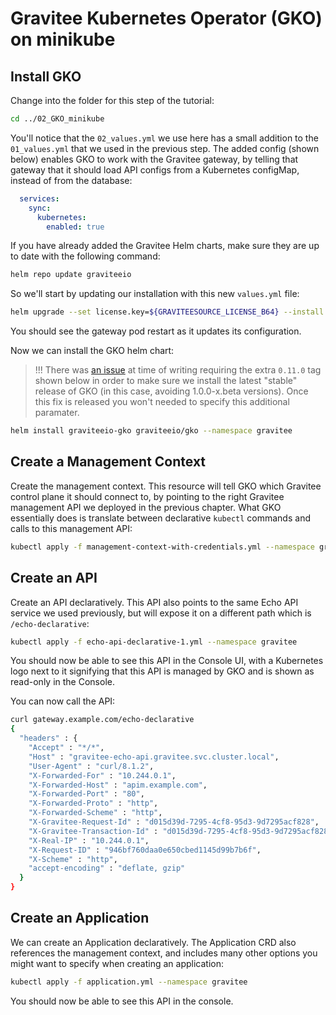 # Gravitee Kubernetes Operator (GKO) on minikube

## Install GKO

Change into the folder for this step of the tutorial:

```sh
cd ../02_GKO_minikube
```

You'll notice that the `02_values.yml` we use here has a small addition to the `01_values.yml` that we used in the previous step. The added config (shown below) enables GKO to work with the Gravitee gateway, by telling that gateway that it should load API configs from a Kubernetes configMap, instead of from the database:

```yaml
  services:
    sync:
      kubernetes:
        enabled: true
```

If you have already added the Gravitee Helm charts, make sure they are up to date with the following command:

```sh
helm repo update graviteeio
```

So we'll start by updating our installation with this new `values.yml` file:

```sh
helm upgrade --set license.key=${GRAVITEESOURCE_LICENSE_B64} --install gravitee-apim graviteeio/apim -f 02_values.yml --create-namespace --namespace gravitee
```

You should see the gateway pod restart as it updates its configuration.

Now we can install the GKO helm chart:

> !!! There was [an issue](https://gravitee.atlassian.net/browse/APIM-3747) at time of writing requiring the extra `0.11.0` tag shown below in order to make sure we install the latest "stable" release of GKO (in this case, avoiding 1.0.0-x.beta versions). Once this fix is released you won't needed to specify this additional paramater.

```sh
helm install graviteeio-gko graviteeio/gko --namespace gravitee
```

## Create a Management Context

Create the management context. This resource will tell GKO which Gravitee control plane it should connect to, by pointing to the right Gravitee management API we deployed in the previous chapter. What GKO essentially does is translate between declarative `kubectl` commands and calls to this management API:

```sh
kubectl apply -f management-context-with-credentials.yml --namespace gravitee
```

## Create an API

Create an API declaratively. This API also points to the same Echo API service we used previously, but will expose it on a different path which is `/echo-declarative`:

```sh
kubectl apply -f echo-api-declarative-1.yml --namespace gravitee
```

You should now be able to see this API in the Console UI, with a Kubernetes logo next to it signifying that this API is managed by GKO and is shown as read-only in the Console. 

You can now call the API:

```sh
curl gateway.example.com/echo-declarative
{
  "headers" : {
    "Accept" : "*/*",
    "Host" : "gravitee-echo-api.gravitee.svc.cluster.local",
    "User-Agent" : "curl/8.1.2",
    "X-Forwarded-For" : "10.244.0.1",
    "X-Forwarded-Host" : "apim.example.com",
    "X-Forwarded-Port" : "80",
    "X-Forwarded-Proto" : "http",
    "X-Forwarded-Scheme" : "http",
    "X-Gravitee-Request-Id" : "d015d39d-7295-4cf8-95d3-9d7295acf828",
    "X-Gravitee-Transaction-Id" : "d015d39d-7295-4cf8-95d3-9d7295acf828",
    "X-Real-IP" : "10.244.0.1",
    "X-Request-ID" : "946bf760daa0e650cbed1145d99b7b6f",
    "X-Scheme" : "http",
    "accept-encoding" : "deflate, gzip"
  }
}
```

## Create an Application

We can create an Application declaratively. The Application CRD also references the management context, and includes many other options you might want to specify when creating an application:

```sh
kubectl apply -f application.yml --namespace gravitee
```

You should now be able to see this API in the console.